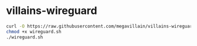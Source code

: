 # villains-wireguard

```bash
curl -O https://raw.githubusercontent.com/megavillain/villains-wireguard/main/wireguard.sh
chmod +x wireguard.sh
./wireguard.sh
```
